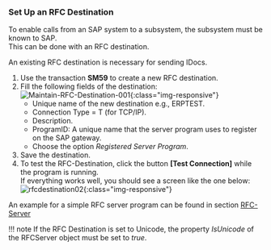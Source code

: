 
### Set Up an RFC Destination

To enable calls from an SAP system to a subsystem, the subsystem must be known to SAP.<br>
This can be done with an RFC destination.

An existing RFC destination is necessary for sending IDocs.

1. Use the transaction **SM59** to create a new RFC destination.
2. Fill the following fields of the destination: <br>
![Maintain-RFC-Destination-001]( ../../assets/images/Maintain-RFC-Destination-001.png){:class="img-responsive"}  
	- Unique name of the new destination e.g., ERPTEST.
	- Connection Type = T (for TCP/IP).
	- Description.
	- ProgramID: A unique name that the server program uses to register on the SAP gateway. 
	- Choose the option *Registered Server Program*.
3. Save the destination.
4. To test the RFC-Destination, click the button **[Test Connection]** while the program is running.<br> 
If everything works well, you should see a screen like the one below:<br>
![rfcdestination02]( ../../assets/images/Maintain-RFC-Destination-002.png){:class="img-responsive"}  

An example for a simple RFC server program can be found in section [RFC-Server](../rfc-server/create-rfc-functions.md)

!!! note
    If the RFC Destination is set to Unicode, the property *IsUnicode* of the RFCServer object must be set to *true*.
